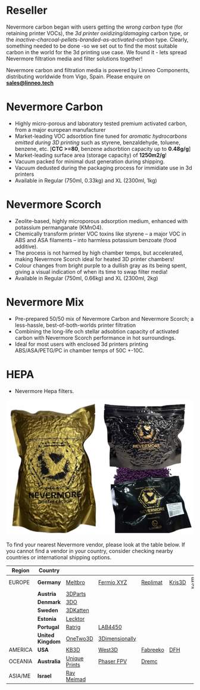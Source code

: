 # Reseller
Nevermore carbon began with users getting the _wrong carbon_ type (for retaining printer VOCs), the _3d printer oxidizing/damaging_ carbon type, or the _inactive-charcoal-pellets-branded-as-activated-carbon_ type. Clearly, something needed to be done -so we set out to find the most suitable carbon in the world for the 3d printing use case. We found it - lets spread Nevermore filtration media and filter solutions together!

Nevermore carbon and filtration media is powered by Linneo Components, distributing worldwide from Vigo, Spain. Please enquire on **sales@linneo.tech**

# Nevermore Carbon

* Highly micro-porous and laboratory tested premium activated carbon, from a major european manufacturer
* Market-leading VOC adsorbtion fine tuned for _aromatic hydrocarbons emitted during 3D printing_ such as styrene, benzaldehyde, toluene, benzene, etc. [**CTC >=80**, benzene adsorbtion capacity up to **0.48g/g**]
* Market-leading surface area (storage capacity) of **1250m2/g**! 
* Vacuum packed for minimal dust generation during shipping.
* Vacuum dedusted during the packaging process for immidiate use in 3d printers
* Available in Regular (750ml, 0.33kg) and XL (2300ml, 1kg)

# Nevermore Scorch

* Zeolite-based, highly microporous adsorption medium, enhanced with potassium permanganate (KMnO4).
* Chemically transform printer VOC toxins like styrene – a major VOC in ABS and ASA filaments – into harmless potassium benzoate (food additive).
* The process is not harmed by high chamber temps, but accelerated, making Nevermore Scorch ideal for heated 3D printer chambers!
* Colour changes from bright purple to a dullish gray as its being spent, giving a visual indication of when its time to swap filter media!
* Available in Regular (750ml, 0.66kg) and XL (2300ml, 2kg)

# Nevermore Mix

* Pre-prepared 50/50 mix of Nevermore Carbon and Nevermore Scorch; a less-hassle, best-of-both-worlds printer filtration
* Combining the long-life och stellar adsobtion capacity of activated carbon with Nevermore Scorch performance in hot surroundings.
* Ideal for most users with enclosed 3d printers printing ABS/ASA/PETG/PC in chamber temps of 50C +-10C.

# HEPA

* Nevermore Hepa filters.

![Nevermore Filtration Media](filtration_media.png)

To find your nearest Nevermore vendor, please look at the table below. If you cannot find a vendor in your country, consider checking nearby countries or international shipping options.

| Region  | Country            |                                             |                                              |                                              |                                              |                                              |
|---------|--------------------|---------------------------------------------|----------------------------------------------|----------------------------------------------|----------------------------------------------|----------------------------------------------|
| EUROPE  | **Germany**        | [Meltbro](https://meltbro.de/)              | [Fermio XYZ](https://fermio.xyz/)            | [Replimat](https://www.replimat.eu/)         | [Kris3D](https://www.kris3d.de/en)           | [Brink 3D](https://brink-3d.de/)             |
|         | **Austria**        | [3DParts](https://www.3dparts.at/)          |                                              |                                              |                                              |                                              |
|         | **Denmark**        | [3DO](https://3do.eu)                       |                                              |                                              |                                              |                                              |
|         | **Sweden**         | [3DKatten](https://3dkatten.se/)            |                                              |                                              |                                              |                                              |
|         | **Estonia**        | [Lecktor](https://lecktor.com/en/)          |                                              |                                              |                                              |                                              |
|         | **Portugal**       | [Ratrig](https://ratrig.com/)               | [LAB4450](https://lab4450.com/)              |                                              |                                              |                                              |
|         | **United Kingdom** | [OneTwo3D](https://www.onetwo3d.co.uk)      | [3Dimensionally](https://3dimensionally.com/)|                                              |                                              |                                              |
| AMERICA | **USA**            | [KB3D](https://kb-3d.com)                   | [West3D](https://west3d.com/)                | [Fabreeko](https://www.fabreeko.com)         | [DFH](https://dfh.fm)                        |                                              |
| OCEANIA | **Australia**      | [Unique Prints](https://uniqueprints.shop/) | [Phaser FPV](https://www.phaserfpv.com.au/)  | [Dremc](https://store.dremc.com.au/)         |                                              |                                              |
| ASIA/ME | **Israel**         | [Rav Meimad](https://en.ravmeimad.shop/)    |                                              |                                              |                                              |                                              |

